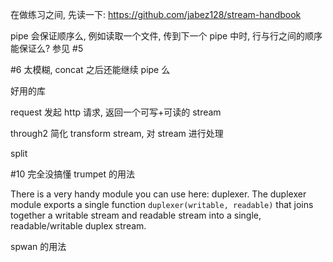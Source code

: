 在做练习之间, 先读一下: https://github.com/jabez128/stream-handbook

pipe 会保证顺序么, 例如读取一个文件, 传到下一个 pipe 中时, 行与行之间的顺序能保证么? 参见 #5

#6 太模糊, concat 之后还能继续 pipe 么


好用的库

request 发起 http 请求, 返回一个可写+可读的 stream

through2 简化 transform stream, 对 stream 进行处理

split


#10 完全没搞懂
trumpet 的用法



There is a very handy module you can use here: duplexer. The duplexer module
exports a single function `duplexer(writable, readable)` that joins together a
writable stream and readable stream into a single, readable/writable duplex
stream.

spwan 的用法